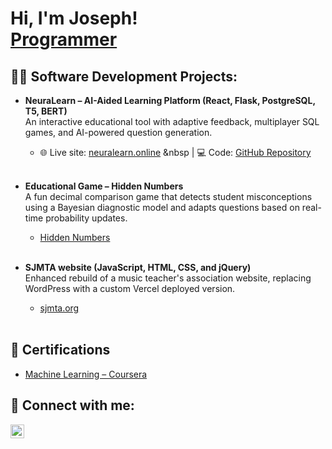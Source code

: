 <h1>Hi, I'm Joseph! <br/><a href="https://github.com/josephmathew0">Programmer</a>

<h2>👨‍💻 Software Development Projects:</h2>

- <b>NeuraLearn – AI-Aided Learning Platform (React, Flask, PostgreSQL, T5, BERT)</b>  
  An interactive educational tool with adaptive feedback, multiplayer SQL games, and AI-powered question generation.  
  - 🌐 Live site: [neuralearn.online](https://neuralearn.online)  &nbsp |  💻 Code: [GitHub Repository](https://github.com/josephmathew0/NeuraLearn) <br>
  <br>
 
- <b>Educational Game – Hidden Numbers</b>  
  A fun decimal comparison game that detects student misconceptions using a Bayesian diagnostic model and adapts questions based on real-time probability updates. 
  - [Hidden Numbers](https://josephmathew0.github.io/HiddenNumbers-Game/)
  <br>
  
 
- <b>SJMTA website (JavaScript, HTML, CSS, and jQuery)</b>  
  Enhanced rebuild of a music teacher's association website, replacing WordPress with a custom Vercel deployed version.  
  - [sjmta.org](https://sjmta.org/)
  <br>


<h2>📝 Certifications</h2>

- [Machine Learning – Coursera](link)

<h2> 🤳 Connect with me:</h2>

[<img align="left" alt="JosephMathew | LinkedIn" width="22px" src="https://cdn.jsdelivr.net/npm/simple-icons@v3/icons/linkedin.svg" />][linkedin]

[linkedin]: https://linkedin.com/in/josephmathew0
